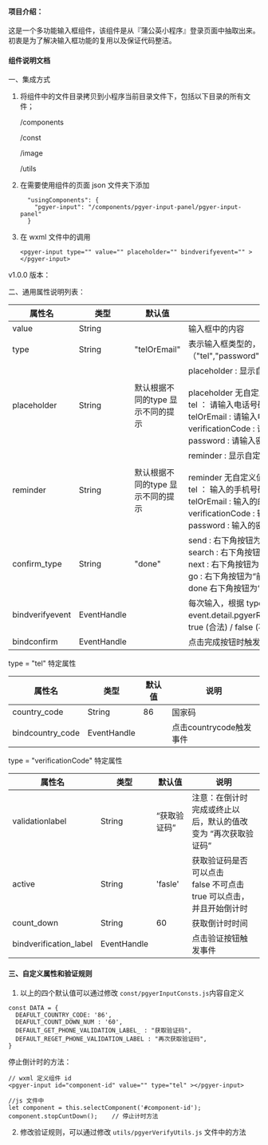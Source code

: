 #### 项目介绍：
这是一个多功能输入框组件，该组件是从『蒲公英小程序』登录页面中抽取出来。<br>
初衷是为了解决输入框功能的复用以及保证代码整洁。

#### 组件说明文档
一、集成方式

1. 将组件中的文件目录拷贝到小程序当前目录文件下，包括以下目录的所有文件；

   /components

   /const

   /image

   /utils

2. 在需要使用组件的页面 json 文件夹下添加

   ```
     "usingComponents": {
       "pgyer-input": "/components/pgyer-input-panel/pgyer-input-panel"
     }
   ```

3. 在 wxml 文件中的调用

   ```
   <pgyer-input type="" value="" placeholder="" bindverifyevent="" ></pgyer-input>
   ```

 v1.0.0 版本：

二、通用属性说明列表：

| 属性名             | 类型          | 默认值                 | 说明                                       |
| --------------- | ----------- | ------------------- | ---------------------------------------- |
| value           | String      |                     | 输入框中的内容                                  |
| type            | String      | "telOrEmail"        | 表示输入框类型的，目前有四个类型（"tel","password","verificationCode",telOrEmail） |
| placeholder     | String      | 默认根据不同的type 显示不同的提示 | placeholder : 显示自定义值<br><br>placeholder 无自定义值通过类型分别显示默认值<br>tel ： 请输入电话号码 <br>telOrEmail : 请输入电话号码或者邮箱<br>verificationCode : 请输入验证码<br>password : 请输入密码 |
| reminder        | String      | 默认根据不同的type 显示不同的提示 | reminder : 显示自定义值<br><br>reminder 无自定义值通过类型分别显示默认值<br>tel ： 输入的手机号码有误 <br>telOrEmail : 输入的邮箱或者手机号码有误<br>verificationCode : 输入的验证码有误<br>password : 输入的密码有误 |
| confirm_type    | String      | "done"              | send : 右下角按钮为“发送”<br> search : 右下角按钮为“搜索”<br>next : 右下角按钮为“下一个”<br>go : 右下角按钮为“前往”<br>done  右下角按钮为“完成” |
| bindverifyevent | EventHandle |                     | 每次输入，根据 type 类型返回验证结果触发<br>event.detail.pgyerResult = "true"/"false" ： 返回 true (合法) / false (不合法) |
| bindconfirm     | EventHandle |                     | 点击完成按钮时触发，event.detail = {value: value}  |

type = "tel" 特定属性

| 属性名              | 类型          | 默认值  | 说明                |
| ---------------- | ----------- | ---- | ----------------- |
| country_code     | String      | 86   | 国家码               |
| bindcountry_code | EventHandle |      | 点击countrycode触发事件 |

type = "verificationCode" 特定属性

| 属性名                    | 类型          | 默认值     | 说明                                       |
| ---------------------- | ----------- | ------- | ---------------------------------------- |
| validationlabel        | String      | “获取验证码” | 注意：在倒计时完成或终止以后，默认的值改变为 “再次获取验证码”         |
| active                 | String      | 'fasle' | 获取验证码是否可以点击<br>false 不可点击<br>true 可以点击，并且开始倒计时 |
| count_down             | String      | 60      | 获取倒计时时间                                  |
| bindverification_label | EventHandle |         | 点击验证按钮触发事件                               |

#### 三、自定义属性和验证规则

1. 以上的四个默认值可以通过修改 `const/pgyerInputConsts.js`内容自定义

```
const DATA = {
  DEAFULT_COUNTRY_CODE: '86',
  DEAFULT_COUNT_DOWN_NUM : '60',
  DEFAULT_GET_PHONE_VALIDATION_LABEL_ : "获取验证码",
  DEFAULT_REGET_PHONE_VALIDATION_LABEL : "再次获取验证码",
}
```

停止倒计时的方法：

```
// wxml 定义组件 id
<pgyer-input id="component-id" value="" type="tel" ></pgyer-input>

//js 文件中
let component = this.selectComponent('#component-id');
component.stopCuntDown();    // 停止计时方法

```

2. 修改验证规则，可以通过修改 `utils/pgyerVerifyUtils.js` 文件中的方法
